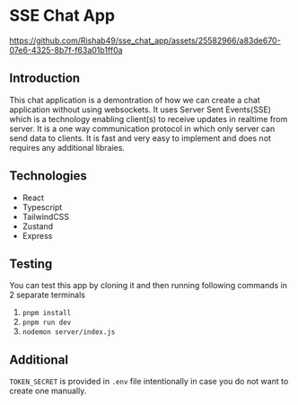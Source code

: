 # SSE Chat App

https://github.com/Rishab49/sse_chat_app/assets/25582966/a83de670-07e6-4325-8b7f-f63a01b1ff0a

## Introduction
This chat application is a demontration of how we can create a chat application without using websockets. It uses Server Sent Events(SSE) which is a technology enabling client(s) to receive updates in realtime from server. It is a one way communication protocol in which only server can send data to clients. It is fast and very easy to implement and does not requires any additional libraies. 

## Technologies

+ React
+ Typescript
+ TailwindCSS
+ Zustand
+ Express

## Testing
You can test this app by cloning it and then running following commands in 2 separate terminals 
1. `pnpm install`
2. `pnpm run dev`
3. `nodemon server/index.js`

## Additional
`TOKEN_SECRET` is provided in `.env` file intentionally in case you do not want to create one manually.
